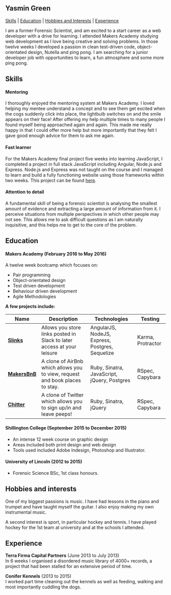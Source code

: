 ## Yasmin Green

[Skills](#Skills) | [Education](#Education) | [Hobbies and Interests](#Hobbies) | [Experience](#Experience)

I am a former Forensic Scientist, and am excited to a start career as a web developer with a drive for learning. I attended Makers Academy studying web development as I love being creative and solving problems. In those twelve weeks I developed a passion in clean test-driven code, object-orientated design, Nutella and ping pong. I am searching for a junior developer job with opportunities to learn, a fun atmosphere and some more ping pong.

## <a name="skills">Skills</a>

#### Mentoring

I thoroughly enjoyed the mentoring system at Makers Academy. I loved helping my mentee understand a concept and to see them get excited when the cogs suddenly click into place, the lightbulb switches on and the smile appears on their face! After offering my help multiple times to many people I found myself being approached again and again. This made me really happy in that I could offer more help but more importantly that they felt I gave good enough advice for them to ask me again.

#### Fast learner

For the Makers Academy final project five weeks into learning JavaScript, I completed a project in full stack JavaScript including Angular, Node.js and Express. Node.js and Express was not taught on the course and I managed to learn and build a fully functioning website using those frameworks within two weeks. This project can be found [here](https://github.com/yasgreen93/social-calendar.git).

#### Attention to detail

A fundamental skill of being a forensic scientist is analysing the smallest amount of evidence and extracting a large amount of information from it. I perceive situations from multiple perspectives in which other people may not see. This allows me to ask difficult questions as I am naturally inquisitive, and this helps me to get to the core of the problem.

## <a name="Education">Education</a>

#### Makers Academy (February 2016 to May 2016)

A twelve week bootcamp which focuses on:
* Pair programming
* Object-orientated design
* Test driven development
* Behaviour driven development
* Agile Methodologies

**A few projects include:**

| Name | Description | Technologies | Testing |
|------|-------------|--------------|---------|
|[**Slinks**](https://github.com/yasgreen93/slinks.git)| Allows you store links posted in Slack to later access at your leisure | AngularJS, NodeJS, Express, Postgres, Sequelize | Karma, Protractor|
|[**MakersBnB**](https://github.com/yasgreen93/makers_bnb.git)|A clone of AirBnb which allows you to view, request and book places to stay.|Ruby, Sinatra, JavaScript, jQuery, Postgres|RSpec, Capybara|
|[**Chitter**](https://github.com/yasgreen93/chitter-challenge)|A clone of Twitter which allows you to sign up/in and leave peeps!|Ruby, Sinatra, jQuery|RSpec, Capybara|



#### Shillington College (September 2015 to December 2015)

* An intense 12 week course on graphic design
* Areas included both print design and web design
* Tools used included Adobe Indesign, Photoshop and Illustrator.

#### University of Lincoln (2012 to 2015)

* Forensic Science BSc, 1st class honours.

## <a name="Hobbies">Hobbies and interests</a>

One of my biggest passions is music. I have had lessons in the piano and trumpet and have taught myself the guitar. I also enjoy making my own instrumental music.

A second interest is sport, in particular hockey and tennis. I have played hockey for the 1st team at university and at the schools I attended.

## <a name="Experience">Experience</a>

**Terra Firma Capital Partners** (June 2013 to July 2013)  
In 6 weeks I organised a disordered music library of 4000+ records, a project that had been stalled for an extensive period of time.

**Conifer Kennels** (2013 to 2015)   
I worked part time cleaning out the kennels as well as feeding, walking and most importantly cuddling the dogs.
